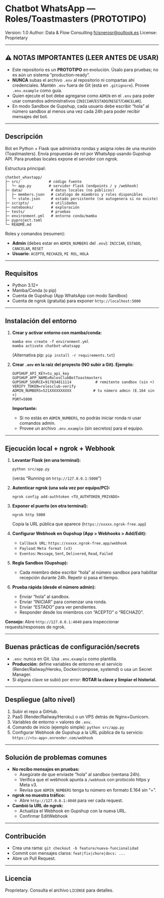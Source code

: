 # Chatbot WhatsApp — Roles/Toastmasters (PROTOTIPO)

Version: 1.0
Author: Data & Flow Consulting <fcisnerosr@outlook.es>
License: Proprietary

---
## ⚠️ NOTAS IMPORTANTES (LEER ANTES DE USAR)

* Este repositorio es un **PROTOTIPO** en evolución. Úsalo para pruebas; no es aún un sistema “production-ready”.
* **NUNCA** subas el archivo `.env` al repositorio ni compartas ahí credenciales. Mantén `.env` fuera de Git (está en `.gitignore`). Provee `.env.example` como guía.
* Quien ejecute el bot debe agregarse como `ADMIN` en el `.env` para poder usar comandos administrativos (`INICIAR`/`ESTADO`/`RESET`/`CANCELAR`).
* En modo Sandbox de Gupshup, cada usuario debe escribir “hola” al número sandbox al menos una vez cada 24h para poder recibir mensajes del bot.

---
## Descripción

Bot en Python + Flask que administra rondas y asigna roles de una reunión (Toastmasters). Envía propuestas de rol por WhatsApp usando Gupshup API. Para pruebas locales expone el servidor con ngrok.

Estructura principal:
```
chatbot_whastapp/
├─ src/             # código fuente
│  └─ app.py        # servidor Flask (endpoints / y /webhook)
├─ data/             # datos locales (no públicos)
│  ├─ members.json   # catálogo de miembros y roles disponibles
│  └─ state.json     # estado persistente (se autogenera si no existe)
├─ scripts/          # utilidades
├─ notebooks/        # exploración
├─ tests/            # pruebas
├─ environment.yml   # entorno conda/mamba
├─ pyproject.toml
└─ README.md
```

Roles y comandos (resumen):
* **Admin** (debes estar en `ADMIN_NUMBERS` del `.env`): `INICIAR`, `ESTADO`, `CANCELAR`, `RESET`
* **Usuario**: `ACEPTO`, `RECHAZO`, `MI ROL`, `HOLA`

---
## Requisitos

* Python 3.12+
* Mamba/Conda (o pip)
* Cuenta de Gupshup (App WhatsApp con modo Sandbox)
* Cuenta de ngrok (gratuita) para exponer `http://localhost:5000`

---
## Instalación del entorno

1.  **Crear y activar entorno con mamba/conda:**
    ```
    mamba env create -f environment.yml
    mamba activate chatbot-whatsapp
    ```
    (Alternativa pip: `pip install -r requirements.txt`)

2.  **Crear `.env` en la raíz del proyecto (NO subir a Git). Ejemplo:**
    ```
    GUPSHUP_API_KEY=tu_api_key
    GUPSHUP_APP_NAME=RolesClubBotToastmasters
    GUPSHUP_SOURCE=917834811114           # remitente sandbox (sin +)
    VERIFY_TOKEN=rolesclub-verify
    ADMIN_NUMBERS=521XXXXXXXXXX          # tu número admin (E.164 sin +)
    PORT=5000
    ```
    **Importante:**
    * Si no estás en `ADMIN_NUMBERS`, no podrás iniciar ronda ni usar comandos admin.
    * Provee un archivo `.env.example` (sin secretos) para el equipo.

---
## Ejecución local + ngrok + Webhook

1.  **Levantar Flask (en una terminal):**
    ```
    python src/app.py
    ```
    (verás “Running on `http://127.0.0.1:5000`”)

2.  **Autenticar ngrok (una sola vez por equipo/PC):**
    ```
    ngrok config add-authtoken <TU_AUTHTOKEN_PRIVADO>
    ```

3.  **Exponer el puerto (en otra terminal):**
    ```
    ngrok http 5000
    ```
    Copia la URL pública que aparece (`https://xxxxx.ngrok-free.app`)

4.  **Configurar Webhook en Gupshup (App > Webhooks > Add/Edit):**
    * `Callback URL`: `https://xxxxx.ngrok-free.app/webhook`
    * `Payload`: `Meta format (v3)`
    * `Eventos`: `Message`, `Sent`, `Delivered`, `Read`, `Failed`

5.  **Regla Sandbox (Gupshup):**
    * Cada miembro debe escribir “hola” al número sandbox para habilitar recepción durante 24h. Repetir si pasa el tiempo.

6.  **Prueba rápida (desde el número admin):**
    * Enviar “hola” al sandbox.
    * Enviar “INICIAR” para comenzar una ronda.
    * Enviar “ESTADO” para ver pendientes.
    * Responder desde los miembros con “ACEPTO” o “RECHAZO”.

**Consejo:** Abre `http://127.0.0.1:4040` para inspeccionar requests/responses de ngrok.

---
## Buenas prácticas de configuración/secrets

* `.env`: nunca en Git. Usa `.env.example` como plantilla.
* **Producción:** define variables de entorno en el servicio (Render/Railway/Heroku, Docker/compose, systemd) o usa un Secret Manager.
* Si alguna clave se subió por error: **ROTAR la clave y limpiar el historial.**

---
## Despliegue (alto nivel)

1.  Subir el repo a GitHub.
2.  PaaS (Render/Railway/Heroku) o un VPS detrás de Nginx+Gunicorn.
3.  Variables de entorno = valores de `.env`.
4.  Comando de inicio (ejemplo simple): `python src/app.py`
5.  Configurar Webhook de Gupshup a la URL pública de tu servicio:
    `https://<tu-app>.onrender.com/webhook`

---
## Solución de problemas comunes

* **No recibo mensajes en pruebas:**
    * Asegúrate de que enviaste “hola” al sandbox (ventana 24h).
    * Verifica que el webhook apunta a `/webhook` con protocolo https y Meta v3.
    * Revisa que `ADMIN_NUMBERS` tenga tu número en formato E.164 sin “+”.
* **ngrok no muestra tráfico:**
    * Abre `http://127.0.0.1:4040` para ver cada request.
* **Cambió la URL de ngrok:**
    * Actualiza el Webhook en Gupshup con la nueva URL.
    * Confirmar EditWebhook

---
## Contribución

* Crea una rama: `git checkout -b feature/nueva-funcionalidad`
* Commit con mensajes claros: `feat|fix|chore|docs: ...`
* Abre un Pull Request.

---
## Licencia

Proprietary. Consulta el archivo `LICENSE` para detalles.

